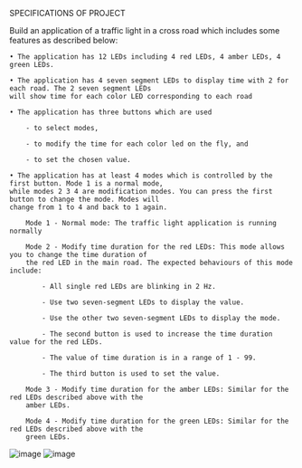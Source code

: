 SPECIFICATIONS OF PROJECT

Build an application of a traffic light in a cross road which includes some features as 
described below:

    • The application has 12 LEDs including 4 red LEDs, 4 amber LEDs, 4 green LEDs.
    
    • The application has 4 seven segment LEDs to display time with 2 for each road. The 2 seven segment LEDs
    will show time for each color LED corresponding to each road
    
    • The application has three buttons which are used
    
        - to select modes,
        
        - to modify the time for each color led on the fly, and
        
        - to set the chosen value.

    • The application has at least 4 modes which is controlled by the first button. Mode 1 is a normal mode, 
    while modes 2 3 4 are modification modes. You can press the first button to change the mode. Modes will 
    change from 1 to 4 and back to 1 again.
    
        Mode 1 - Normal mode: The traffic light application is running normally
        
        Mode 2 - Modify time duration for the red LEDs: This mode allows you to change the time duration of 
        the red LED in the main road. The expected behaviours of this mode include:
        
            - All single red LEDs are blinking in 2 Hz.
            
            - Use two seven-segment LEDs to display the value.
            
            - Use the other two seven-segment LEDs to display the mode.
            
            - The second button is used to increase the time duration value for the red LEDs.
            
            - The value of time duration is in a range of 1 - 99.
            
            - The third button is used to set the value.
        
        Mode 3 - Modify time duration for the amber LEDs: Similar for the red LEDs described above with the 
        amber LEDs.
        
        Mode 4 - Modify time duration for the green LEDs: Similar for the red LEDs described above with the
        green LEDs.

![image](https://user-images.githubusercontent.com/106461205/236113004-53f8af18-8ed8-46e3-852e-46e0bc3dcaa0.png)
![image](https://user-images.githubusercontent.com/106461205/236113101-31cc59a5-8717-4090-9d90-b1c8adfdb7ae.png)



        
